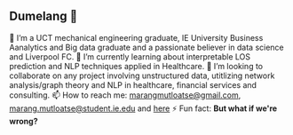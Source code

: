 ## Dumelang 👋



🔭 I’m a UCT mechanical engineering graduate, IE University Business Aanalytics and Big data graduate and a passionate believer in data science and Liverpool FC.
🌱 I’m currently learning about interpretable LOS prediction and NLP techniques applied in Healthcare.
👯 I’m looking to collaborate on any project involving unstructured data, utitlizing network analysis/graph theory and NLP in healthcare, financial services and consulting.
📫 How to reach me: <marangmutloatse@gmail.com>, <marang.mutloatse@student.ie.edu> and [here](https://www.linkedin.com/in/marangmutloatse/)
⚡ Fun fact: **But what if we're wrong?**

